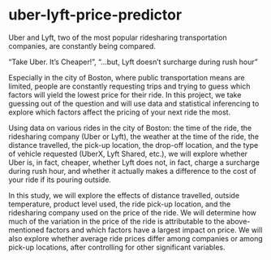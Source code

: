# uber-lyft-price-predictor

Uber and Lyft, two of the most popular ridesharing transportation companies, are constantly being compared.

“Take Uber. It’s Cheaper!”, “...but, Lyft doesn’t surcharge during rush hour”

Especially in the city of Boston, where public transportation means are limited, people are constantly requesting trips and trying to guess which factors will yield the lowest price for their ride. In this project, we take guessing out of the question and will use data and statistical inferencing to explore which factors affect the pricing of your next ride the most.

Using data on various rides in the city of Boston: the time of the ride, the ridesharing company (Uber or Lyft), the weather at the time of the ride, the distance travelled, the pick-up location, the drop-off location, and the type of vehicle requested (UberX, Lyft Shared, etc.), we will explore whether Uber is, in fact, cheaper, whether Lyft does not, in fact, charge a surcharge during rush hour, and whether it actually makes a difference to the cost of your ride if its pouring outside.

In this study, we will explore the effects of distance travelled, outside temperature, product level used, the ride pick-up location, and the ridesharing company used on the price of the ride. We will determine how much of the variation in the price of the ride is attributable to the above-mentioned factors and which factors have a largest impact on price. We will also explore whether average ride prices differ among companies or among pick-up locations, after controlling for other significant variables.
